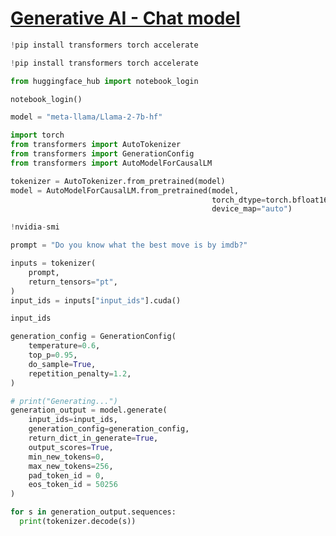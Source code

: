 # [Generative AI - Chat model](https://ai.meta.com/llama/)

```python
!pip install transformers torch accelerate
```

```python
!pip install transformers torch accelerate
```

```python
from huggingface_hub import notebook_login

notebook_login()
```

```python
model = "meta-llama/Llama-2-7b-hf"
```

```python
import torch
from transformers import AutoTokenizer
from transformers import GenerationConfig
from transformers import AutoModelForCausalLM
```

```python
tokenizer = AutoTokenizer.from_pretrained(model)
model = AutoModelForCausalLM.from_pretrained(model,
                                             torch_dtype=torch.bfloat16,
                                             device_map="auto")
```

```python
!nvidia-smi
```

```python
prompt = "Do you know what the best move is by imdb?"
```

```python
inputs = tokenizer(
    prompt,
    return_tensors="pt",
)
input_ids = inputs["input_ids"].cuda()

input_ids
```

```python
generation_config = GenerationConfig(
    temperature=0.6,
    top_p=0.95,
    do_sample=True,
    repetition_penalty=1.2,
)
```

```python
# print("Generating...")
generation_output = model.generate(
    input_ids=input_ids,
    generation_config=generation_config,
    return_dict_in_generate=True,
    output_scores=True,
    min_new_tokens=0,
    max_new_tokens=256,
    pad_token_id = 0,
    eos_token_id = 50256
)
```

```python
for s in generation_output.sequences:
  print(tokenizer.decode(s))
```